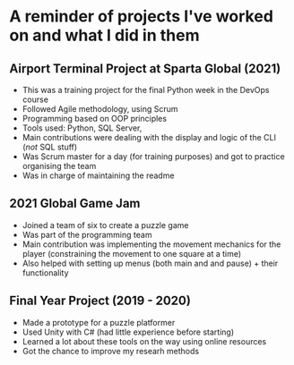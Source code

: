 # A reminder of projects I've worked on and what I did in them

## Airport Terminal Project at Sparta Global (2021)
- This was a training project for the final Python week in the DevOps course
- Followed Agile methodology, using Scrum
- Programming based on OOP principles
- Tools used: Python, SQL Server, 
- Main contributions were dealing with the display and logic of the CLI (*not* SQL stuff)
- Was Scrum master for a day (for training purposes) and got to practice organising the team
- Was in charge of maintaining the readme

## 2021 Global Game Jam
- Joined a team of six to create a puzzle game
- Was part of the programming team
- Main contribution was implementing the movement mechanics for the player (constraining the movement to one square at a time)
- Also helped with setting up menus (both main and and pause) + their functionality

## Final Year Project (2019 - 2020)
- Made a prototype for a puzzle platformer
- Used Unity with C# (had little experience before starting)
- Learned a lot about these tools on the way using online resources
- Got the chance to improve my researh methods
